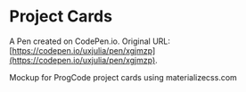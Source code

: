# Project Cards

A Pen created on CodePen.io. Original URL: [https://codepen.io/uxjulia/pen/xgjmzp](https://codepen.io/uxjulia/pen/xgjmzp).

Mockup for ProgCode project cards using materializecss.com
